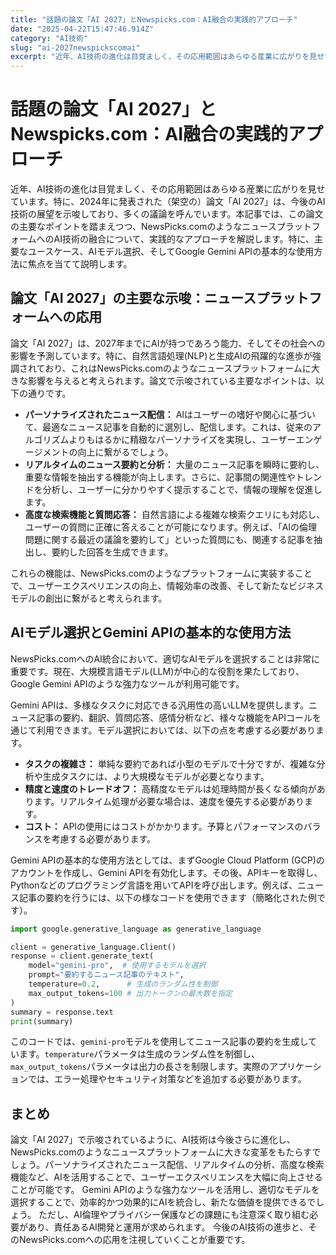 ```yaml
---
title: "話題の論文「AI 2027」とNewspicks.com：AI融合の実践的アプローチ"
date: "2025-04-22T15:47:46.914Z"
category: "AI技術"
slug: "ai-2027newspickscomai"
excerpt: "近年、AI技術の進化は目覚ましく、その応用範囲はあらゆる産業に広がりを見せています。特に、2024年に発表された（架空の）論文「AI 2027」は、今後のAI技術の展望を示唆しており、多くの議論を呼んでいます。本記事では、この論文の主要なポイントを踏まえつつ、NewsPicks.comのようなニュー..."
---
```


# 話題の論文「AI 2027」とNewspicks.com：AI融合の実践的アプローチ

近年、AI技術の進化は目覚ましく、その応用範囲はあらゆる産業に広がりを見せています。特に、2024年に発表された（架空の）論文「AI 2027」は、今後のAI技術の展望を示唆しており、多くの議論を呼んでいます。本記事では、この論文の主要なポイントを踏まえつつ、NewsPicks.comのようなニュースプラットフォームへのAI技術の融合について、実践的なアプローチを解説します。特に、主要なユースケース、AIモデル選択、そしてGoogle Gemini APIの基本的な使用方法に焦点を当てて説明します。


## 論文「AI 2027」の主要な示唆：ニュースプラットフォームへの応用

論文「AI 2027」は、2027年までにAIが持つであろう能力、そしてその社会への影響を予測しています。特に、自然言語処理(NLP)と生成AIの飛躍的な進歩が強調されており、これはNewsPicks.comのようなニュースプラットフォームに大きな影響を与えると考えられます。論文で示唆されている主要なポイントは、以下の通りです。

* **パーソナライズされたニュース配信：** AIはユーザーの嗜好や関心に基づいて、最適なニュース記事を自動的に選別し、配信します。これは、従来のアルゴリズムよりもはるかに精緻なパーソナライズを実現し、ユーザーエンゲージメントの向上に繋がるでしょう。
* **リアルタイムのニュース要約と分析：**  大量のニュース記事を瞬時に要約し、重要な情報を抽出する機能が向上します。さらに、記事間の関連性やトレンドを分析し、ユーザーに分かりやすく提示することで、情報の理解を促進します。
* **高度な検索機能と質問応答：**  自然言語による複雑な検索クエリにも対応し、ユーザーの質問に正確に答えることが可能になります。例えば、「AIの倫理問題に関する最近の議論を要約して」といった質問にも、関連する記事を抽出し、要約した回答を生成できます。

これらの機能は、NewsPicks.comのようなプラットフォームに実装することで、ユーザーエクスペリエンスの向上、情報効率の改善、そして新たなビジネスモデルの創出に繋がると考えられます。


## AIモデル選択とGemini APIの基本的な使用方法

NewsPicks.comへのAI統合において、適切なAIモデルを選択することは非常に重要です。現在、大規模言語モデル(LLM)が中心的な役割を果たしており、Google Gemini APIのような強力なツールが利用可能です。

Gemini APIは、多様なタスクに対応できる汎用性の高いLLMを提供します。ニュース記事の要約、翻訳、質問応答、感情分析など、様々な機能をAPIコールを通じて利用できます。モデル選択においては、以下の点を考慮する必要があります。

* **タスクの複雑さ：**  単純な要約であれば小型のモデルで十分ですが、複雑な分析や生成タスクには、より大規模なモデルが必要となります。
* **精度と速度のトレードオフ：**  高精度なモデルは処理時間が長くなる傾向があります。リアルタイム処理が必要な場合は、速度を優先する必要があります。
* **コスト：**  APIの使用にはコストがかかります。予算とパフォーマンスのバランスを考慮する必要があります。

Gemini APIの基本的な使用方法としては、まずGoogle Cloud Platform (GCP)のアカウントを作成し、Gemini APIを有効化します。その後、APIキーを取得し、Pythonなどのプログラミング言語を用いてAPIを呼び出します。例えば、ニュース記事の要約を行うには、以下の様なコードを使用できます（簡略化された例です）。


```python
import google.generative_language as generative_language

client = generative_language.Client()
response = client.generate_text(
    model="gemini-pro",  # 使用するモデルを選択
    prompt="要約するニュース記事のテキスト",
    temperature=0.2,      # 生成のランダム性を制御
    max_output_tokens=100 # 出力トークンの最大数を指定
)
summary = response.text
print(summary)
```


このコードでは、`gemini-pro`モデルを使用してニュース記事の要約を生成しています。`temperature`パラメータは生成のランダム性を制御し、`max_output_tokens`パラメータは出力の長さを制限します。実際のアプリケーションでは、エラー処理やセキュリティ対策などを追加する必要があります。


## まとめ

論文「AI 2027」で示唆されているように、AI技術は今後さらに進化し、NewsPicks.comのようなニュースプラットフォームに大きな変革をもたらすでしょう。パーソナライズされたニュース配信、リアルタイムの分析、高度な検索機能など、AIを活用することで、ユーザーエクスペリエンスを大幅に向上させることが可能です。  Gemini APIのような強力なツールを活用し、適切なモデルを選択することで、効率的かつ効果的にAIを統合し、新たな価値を提供できるでしょう。  ただし、AI倫理やプライバシー保護などの課題にも注意深く取り組む必要があり、責任あるAI開発と運用が求められます。 今後のAI技術の進歩と、そのNewsPicks.comへの応用を注視していくことが重要です。

